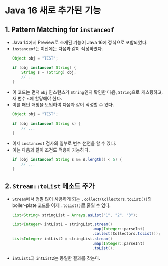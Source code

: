# **Java 16 새로 추가된 기능**
## **1. Pattern Matching for `instanceof`**
  - Java 14에서 Preview로 소개된 기능이 Java 16에 정식으로 포함되었다.
  - `instanceof`는 이전에는 다음과 같이 작성하였다.
    ~~~java
    Object obj = "TEST";

    if (obj instanceof String) {
        String s = (String) obj;
        // ...
    }
    ~~~
  - 이 코드는 먼저 `obj` 인스턴스가 `String`인지 확인한 다음, `String`으로 캐스팅하고, 새 변수 `s`에 할당해야 한다.
  - 이를 패턴 매칭을 도입하여 다음과 같이 작성할 수 있다.
    ~~~java
    Object obj = "TEST";

    if (obj instanceof String s) {
        // ...
    }
    ~~~
  - 이제 `instanceof` 검사의 일부로 변수 선언을 할 수 있다.
  - 이는 다음과 같이 조건도 적용이 가능하다.
    ~~~java
    if (obj instanceof String s && s.length() < 5) {
        // ...
    }
    ~~~
## **2. `Stream::toList` 메소드 추가**
  - `Stream`에서 정말 많이 사용하게 되는 `.collect(Collectors.toList())`의 boiler-plate 코드를 이제 `.toList()`로 줄일 수 있다.
    ~~~java
    List<String> stringList = Arrays.asList("1", "2", "3");

    List<Integer> intList1 = stringList.stream()
                                       .map(Integer::parseInt)
                                       .collect(Collectors.toList());
    List<Integer> intList2 = stringList.stream()
                                       .map(Integer::parseInt)
                                       .toList();
    ~~~
  - `intList1`과 `intList2`는 동일한 결과를 갖는다.